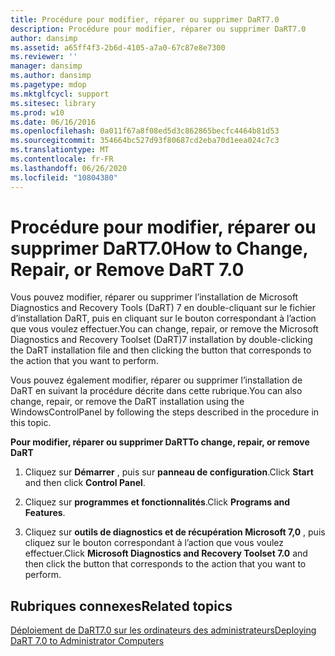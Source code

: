 ```yaml
---
title: Procédure pour modifier, réparer ou supprimer DaRT7.0
description: Procédure pour modifier, réparer ou supprimer DaRT7.0
author: dansimp
ms.assetid: a65ff4f3-2b6d-4105-a7a0-67c87e8e7300
ms.reviewer: ''
manager: dansimp
ms.author: dansimp
ms.pagetype: mdop
ms.mktglfcycl: support
ms.sitesec: library
ms.prod: w10
ms.date: 06/16/2016
ms.openlocfilehash: 0a011f67a8f08ed5d3c862865becfc4464b81d53
ms.sourcegitcommit: 354664bc527d93f80687cd2eba70d1eea024c7c3
ms.translationtype: MT
ms.contentlocale: fr-FR
ms.lasthandoff: 06/26/2020
ms.locfileid: "10804380"
---
```

# <span data-ttu-id="8427d-103">Procédure pour modifier, réparer ou supprimer DaRT7.0</span><span class="sxs-lookup"><span data-stu-id="8427d-103">How to Change, Repair, or Remove DaRT 7.0</span></span>


<span data-ttu-id="8427d-104">Vous pouvez modifier, réparer ou supprimer l’installation de Microsoft Diagnostics and Recovery Tools (DaRT) 7 en double-cliquant sur le fichier d’installation DaRT, puis en cliquant sur le bouton correspondant à l’action que vous voulez effectuer.</span><span class="sxs-lookup"><span data-stu-id="8427d-104">You can change, repair, or remove the Microsoft Diagnostics and Recovery Toolset (DaRT)7 installation by double-clicking the DaRT installation file and then clicking the button that corresponds to the action that you want to perform.</span></span>

<span data-ttu-id="8427d-105">Vous pouvez également modifier, réparer ou supprimer l’installation de DaRT en suivant la procédure décrite dans cette rubrique.</span><span class="sxs-lookup"><span data-stu-id="8427d-105">You can also change, repair, or remove the DaRT installation using the WindowsControlPanel by following the steps described in the procedure in this topic.</span></span>

**<span data-ttu-id="8427d-106">Pour modifier, réparer ou supprimer DaRT</span><span class="sxs-lookup"><span data-stu-id="8427d-106">To change, repair, or remove DaRT</span></span>**

1.  <span data-ttu-id="8427d-107">Cliquez sur **Démarrer** , puis sur **panneau de configuration**.</span><span class="sxs-lookup"><span data-stu-id="8427d-107">Click **Start** and then click **Control Panel**.</span></span>

2.  <span data-ttu-id="8427d-108">Cliquez sur **programmes et fonctionnalités**.</span><span class="sxs-lookup"><span data-stu-id="8427d-108">Click **Programs and Features**.</span></span>

3.  <span data-ttu-id="8427d-109">Cliquez sur **outils de diagnostics et de récupération Microsoft 7,0** , puis cliquez sur le bouton correspondant à l’action que vous voulez effectuer.</span><span class="sxs-lookup"><span data-stu-id="8427d-109">Click **Microsoft Diagnostics and Recovery Toolset 7.0** and then click the button that corresponds to the action that you want to perform.</span></span>

## <span data-ttu-id="8427d-110">Rubriques connexes</span><span class="sxs-lookup"><span data-stu-id="8427d-110">Related topics</span></span>


[<span data-ttu-id="8427d-111">Déploiement de DaRT7.0 sur les ordinateurs des administrateurs</span><span class="sxs-lookup"><span data-stu-id="8427d-111">Deploying DaRT 7.0 to Administrator Computers</span></span>](deploying-dart-70-to-administrator-computers-dart-7.md)

 

 





